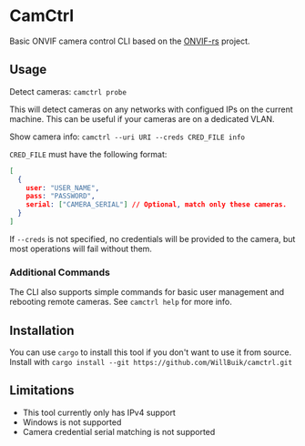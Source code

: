 CamCtrl
=======

Basic ONVIF camera control CLI based on the
[ONVIF-rs](https://github.com/lumeohq/onvif-rs) project.

Usage
-----

Detect cameras: `camctrl probe`

This will detect cameras on any networks with configued IPs on
the current machine. This can be useful if your cameras are
on a dedicated VLAN.

Show camera info: `camctrl --uri URI --creds CRED_FILE info`

`CRED_FILE` must have the following format:

```json
[
  {
    user: "USER_NAME",
    pass: "PASSWORD",
    serial: ["CAMERA_SERIAL"] // Optional, match only these cameras.
  }
]
```

If `--creds` is not specified, no credentials will be provided
to the camera, but most operations will fail without them.

### Additional Commands

The CLI also supports simple commands for basic user management
and rebooting remote cameras. See `camctrl help` for more info.

Installation
------------

You can use `cargo` to install this tool if you don't want to
use it from source. Install with
`cargo install --git https://github.com/WillBuik/camctrl.git`

Limitations
-----------

- This tool currently only has IPv4 support
- Windows is not supported
- Camera credential serial matching is not supported

